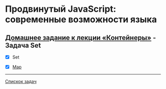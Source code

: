# Продвинутый JavaScript: современные возможности языка
## [Домашнее задание к лекции «Контейнеры»](https://github.com/TomSG03/ajs-homeworks/tree/master/containers) - Задача Set
- [x] Set
- [x] [Map](https://github.com/TomSG03/-ajs-homeworks-containers-map)


---
[Спискок задач](https://github.com/TomSG03/ajs-homeworks-list)
